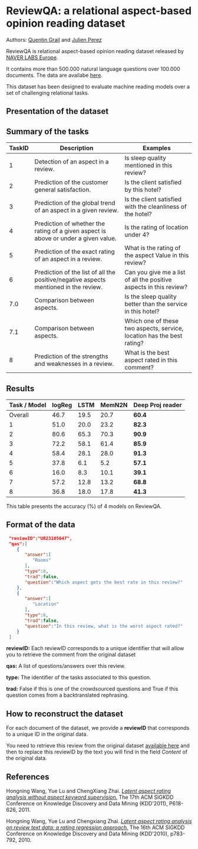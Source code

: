 # ReviewQA: a relational aspect-based opinion reading dataset

Authors: [Quentin Grail](https://www.linkedin.com/in/quentin-grail) and [Julien Perez](http://www.europe.naverlabs.com/NAVER-LABS-Europe/People/Julien-Perez)

ReviewQA is relational aspect-based opinion reading dataset released by [NAVER LABS Europe](http://www.europe.naverlabs.com/).

It contains more than 500.000 natural language questions over 100.000 documents. The data are availabe [here](https://github.com/qgrail/ReviewQA/tree/master/data).

This dataset has been designed to evaluate machine reading models over a set of challenging relational tasks.

## Presentation of the dataset


## Summary of the tasks

| TaskID | Description                                                                          | Examples                                                                |
| ------- | ------------------------------------------------------------------------------------ | ------------------------------------------------------------------------|
| 1       | Detection of an aspect in a review.                                                  | Is sleep quality mentioned in this review?                             |
| 2       | Prediction of the customer general satisfaction.                                     | Is the client satisfied by this hotel?                                   |
| 3       | Prediction of the global trend of an aspect in a given review.                       | Is the client satisfied with the cleanliness of the hotel?               |
| 4       | Prediction of whether the rating of a given aspect is above or under a given value.  | Is the rating of location under 4?                                     |
| 5       | Prediction of the exact rating of an aspect in a review.                             | What is the rating of the aspect Value in this review?                 |
| 6       | Prediction of the list of all the positive/negative aspects mentioned in the review. | Can you give me a list of all the positive aspects in this review?     |
| 7.0     | Comparison between aspects.                                                          | Is the sleep quality better than the service in this hotel?            |
| 7.1     | Comparison between aspects.                                                          | Which one of these two aspects, service, location has the best rating? |
| 8       | Prediction of the strengths and weaknesses in a review.                              | What is the best aspect rated in this comment?                         |

## Results

| Task / Model | logReg | LSTM | MemN2N | Deep Proj reader| 
|--------------|--------|------|--------|-----------------|
Overall        | 46.7   | 19.5 | 20.7   | **60.4**        |
1              | 51.0   | 20.0 | 23.2   | **82.3**        | 
2              | 80.6   | 65.3 | 70.3   | **90.9**        |
3              | 72.2   | 58.1 | 61.4   | **85.9**        |
4              | 58.4   | 28.1 | 28.0   | **91.3**        |
5              | 37.8   | 6.1  | 5.2    | **57.1**        |
6              | 16.0   | 8.3  | 10.1   | **39.1**        |
7              | 57.2   | 12.8 | 13.2   | **68.8**        |
8              | 36.8   | 18.0 | 17.8   | **41.3**        |

This table presents the accuracy (%) of 4 models on ReviewQA.

## Format of the data
```json
 "reviewID":"UR23105647",
 "qas":[
    {
       "answer":[
          "Rooms"
       ],
       "type":8,
       "trad":false,
       "question":"Which aspect gets the best rate in this review?"
    },
    {
       "answer":[
          "Location"
       ],
       "type":8,
       "trad":false,
       "question":"In this review, what is the worst aspect rated?"
    }
 ] 
```

**reviewID:** Each reviewID corresponds to a unique identifier that will allow you to retrieve the comment from the original dataset 

**qas:** A list of questions/answers over this review.

**type:** The identifier of the tasks associated to this question.

**trad:** False if this is one of the crowdsourced questions and True if this question comes from a backtranslated rephrasing.

## How to reconstruct the dataset
For each document of the dataset, we provide a **reviewID** that corresponds to a unique ID in the original data.

You need to retrieve this review from the original dataset [available here](http://times.cs.uiuc.edu/~wang296/Data/LARA/TripAdvisor/TripAdvisorJson.tar.bz2) and then to replace this reviewID by the text you will find in the field *Content* of the original data.

## References

Hongning Wang, Yue Lu and ChengXiang Zhai. [*Latent aspect rating analysis without aspect keyword supervision.*](http://times.cs.uiuc.edu/~wang296/paper/p618.pdf) The 17th ACM SIGKDD Conference on Knowledge Discovery and Data Mining (KDD'2011), P618-626, 2011. 

Hongning Wang, Yue Lu and Chengxiang Zhai. [*Latent aspect rating analysis on review text data: a rating regression approach.*](https://dl.acm.org/citation.cfm?id=1835903) The 16th ACM SIGKDD Conference on Knowledge Discovery and Data Mining (KDD'2010), p783-792, 2010. 

